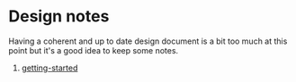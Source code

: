 Design notes
============

Having a coherent and up to date design document is a bit too much at this point
but it's a good idea to keep some notes.

1. [getting-started](./202409-001-getting-started.md)